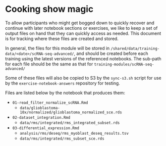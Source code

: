 # Cooking show magic

To allow participants who might get bogged down to quickly recover and continue with later notebook sections or exercises, we like to keep a set of output files on hand that they can quickly access as needed. 
This document is for tracking where these files are created and stored.

In general, the files for this module will be stored in `/shared/data/training-data/<date>/scRNA-seq-advanced/`, and should be created before each training using the latest versions of the referenced notebooks. 
The sub-path for each file should be the same as that for `training-modules/scRNA-seq-advanced/`

Some of these files will also be copied to S3 by the `sync-s3.sh` script for use by the `exercise-notebook-answers` repository for testing.

Files are listed below by the notebook that produces them:

- `01-read_filter_normalize_scRNA.Rmd`
  - `data/glioblastoma-10x/normalized/glioblastoma_normalized_sce.rds`
- `02-dataset_integration.Rmd` 
  - `data/rms/integrated/rms_integrated_subset.rds`
- `03-differential_expression.Rmd`
  - `analysis/rms/deseq/rms_myoblast_deseq_results.tsv`
  - `data/rms/integrated/rms_subset_sce.rds`
  
